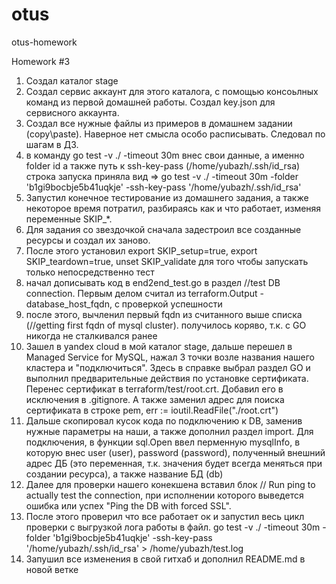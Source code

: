 # otus
otus-homework


Homework #3
1) Создал каталог stage
2) Создал сервис аккаунт для этого каталога, с помощью консоьлных команд из первой домашней работы. Создал key.json для сервисного аккаунта.
3) Создал все нужные файлы из примеров в домашнем задании (copy\paste). Наверное нет смысла особо расписывать. Следовал по шагам в ДЗ.
4) в команду go test -v ./ -timeout 30m внес свои данные, а именно folder id а также путь к ssh-key-pass (/home/yubazh/.ssh/id_rsa) строка запуска приняла вид =>
go test -v ./ -timeout 30m -folder 'b1gi9bocbje5b41uqkje' -ssh-key-pass '/home/yubazh/.ssh/id_rsa'
5) Запустил конечное тестирование из домашнего задания, а также некоторое время потратил, разбираясь как и что работает, изменяя переменные SKIP_*.
6) Для задания со звездочкой сначала задестроил все созданные ресурсы и создал их заново.
7) После этого установил export SKIP_setup=true, export SKIP_teardown=true, unset SKIP_validate для того чтобы запускать только непосредственно тест
8) начал дописывать код в end2end_test.go в раздел //test DB connection. Первым делом считал из terraform.Output - database_host_fqdn, с проверкой успешности
9) после этого, вычленил первый fqdn из считанного выше списка (//getting first fqdn of mysql cluster). получилось коряво, т.к. с GO никогда не сталкивался ранее
10) Зашел в yandex cloud в мой каталог stage, дальше перешел в Managed Service for MySQL, нажал 3 точки возле названия нашего кластера и "подключиться". Здесь в справке выбрал раздел GO и выполнил предварительные действия по установке сертификата. Перенес сертификат в terraform/test/root.crt. Добавил его в исключения в .gitignore. А также заменил адрес для поиска сертификата в строке pem, err := ioutil.ReadFile("./root.crt")
11) Дальше скопировал кусок кода по подключению к DB, заменив нужные параметры на наши, а также дополнил раздел import. Для подключения, в функции sql.Open ввел перменную mysqlInfo, в которую внес user (user), password (password), полученный внешний адрес ДБ (это переменная, т.к. значения будет всегда меняться при создании ресурса), а также название БД (db)
12) Далее для проверки нашего конекшена вставил блок // Run ping to actually test the connection, при исполнении которого выведется ошибка или успех "Ping the DB with forced SSL".
13) После этого проверил что все работает ок и запустил весь цикл проверки с выгрузкой лога работы в файл.
go test -v ./ -timeout 30m -folder 'b1gi9bocbje5b41uqkje' -ssh-key-pass '/home/yubazh/.ssh/id_rsa' > /home/yubazh/test.log
14) Запушил все изменения в свой гитхаб и дополнил README.md в новой ветке
